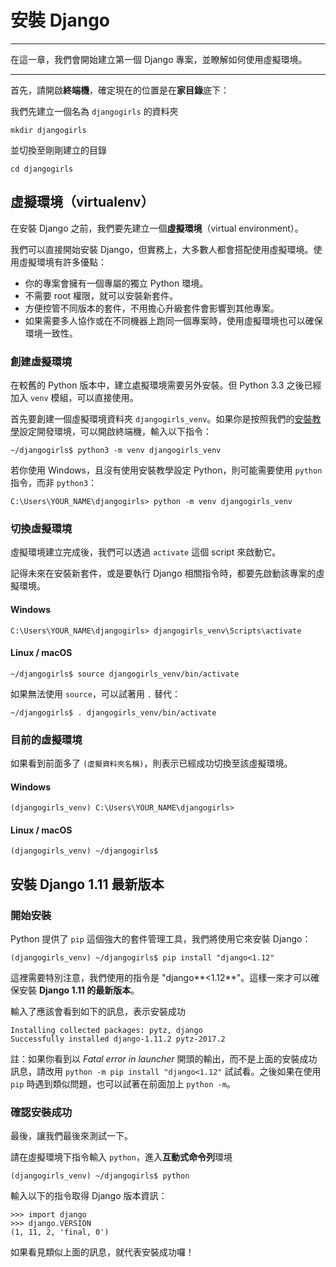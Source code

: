 # 安裝 Django

---

在這一章，我們會開始建立第一個 Django 專案，並瞭解如何使用虛擬環境。

---

首先，請開啟**終端機**，確定現在的位置是在**家目錄**底下：

我們先建立一個名為 `djangogirls` 的資料夾

```
mkdir djangogirls
```

並切換至剛剛建立的目錄

```
cd djangogirls
```

## 虛擬環境（virtualenv）

在安裝 Django 之前，我們要先建立一個**虛擬環境**（virtual environment）。

我們可以直接開始安裝 Django，但實務上，大多數人都會搭配使用虛擬環境。使用虛擬環境有許多優點：

- 你的專案會擁有一個專屬的獨立 Python 環境。
- 不需要 root 權限，就可以安裝新套件。
- 方便控管不同版本的套件，不用擔心升級套件會影響到其他專案。
- 如果需要多人協作或在不同機器上跑同一個專案時，使用虛擬環境也可以確保環境一致性。

### 創建虛擬環境

在較舊的 Python 版本中，建立處擬環境需要另外安裝。但 Python 3.3 之後已經加入 `venv` 模組，可以直接使用。

首先要創建一個虛擬環境資料夾 `djangogirls_venv`。如果你是按照我們的[安裝教學](https://djangogirlstaipei.herokuapp.com/tutorials/installation/)設定開發環境，可以開啟終端機，輸入以下指令：

```
~/djangogirls$ python3 -m venv djangogirls_venv
```

若你使用 Windows，且沒有使用安裝教學設定 Python，則可能需要使用 `python` 指令，而非 `python3`：

```
C:\Users\YOUR_NAME\djangogirls> python -m venv djangogirls_venv
```

### 切換虛擬環境

虛擬環境建立完成後，我們可以透過 `activate` 這個 script 來啟動它。

記得未來在安裝新套件，或是要執行 Django 相關指令時，都要先啟動該專案的虛擬環境。

#### Windows

    C:\Users\YOUR_NAME\djangogirls> djangogirls_venv\Scripts\activate

#### Linux / macOS

    ~/djangogirls$ source djangogirls_venv/bin/activate

如果無法使用 `source`，可以試著用 `.` 替代：

    ~/djangogirls$ . djangogirls_venv/bin/activate


### 目前的虛擬環境

如果看到前面多了 `(虛擬資料夾名稱)`，則表示已經成功切換至該虛擬環境。

#### Windows

    (djangogirls_venv) C:\Users\YOUR_NAME\djangogirls>

#### Linux / macOS

    (djangogirls_venv) ~/djangogirls$


## 安裝 Django 1.11 最新版本

### 開始安裝

Python 提供了 `pip` 這個強大的套件管理工具，我們將使用它來安裝 Django：

```
(djangogirls_venv) ~/djangogirls$ pip install "django<1.12"
```

這裡需要特別注意，我們使用的指令是 "django**<1.12**"。這樣一來才可以確保安裝 **Django 1.11 的最新版本**。

輸入了應該會看到如下的訊息，表示安裝成功

```
Installing collected packages: pytz, django
Successfully installed django-1.11.2 pytz-2017.2
```

註：如果你看到以 *Fatal error in launcher* 開頭的輸出，而不是上面的安裝成功訊息，請改用 `python -m pip install "django<1.12"` 試試看。之後如果在使用 `pip` 時遇到類似問題，也可以試著在前面加上 `python -m`。


### 確認安裝成功

最後，讓我們最後來測試一下。

請在虛擬環境下指令輸入 `python`，進入**互動式命令列**環境

```
(djangogirls_venv) ~/djangogirls$ python
```

輸入以下的指令取得 Django 版本資訊：

```
>>> import django
>>> django.VERSION
(1, 11, 2, 'final, 0')
```

如果看見類似上面的訊息，就代表安裝成功囉！
